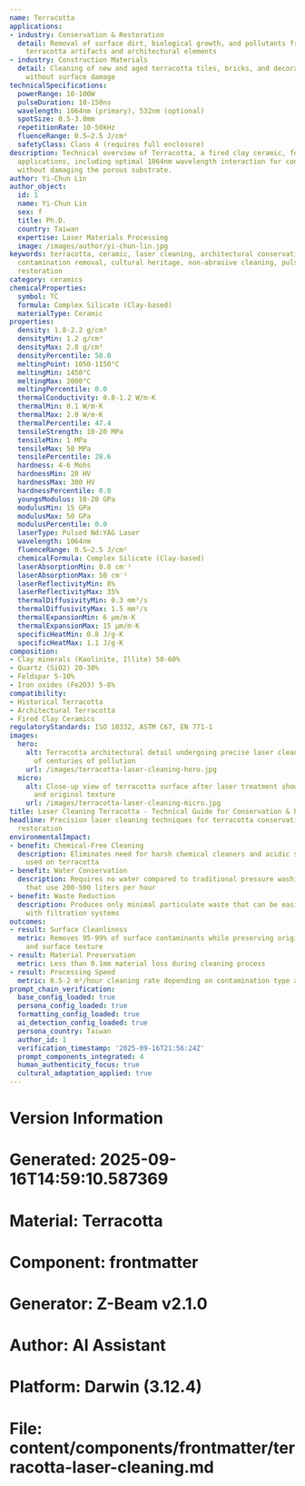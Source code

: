 ```yaml
---
name: Terracotta
applications:
- industry: Conservation & Restoration
  detail: Removal of surface dirt, biological growth, and pollutants from historical
    terracotta artifacts and architectural elements
- industry: Construction Materials
  detail: Cleaning of new and aged terracotta tiles, bricks, and decorative elements
    without surface damage
technicalSpecifications:
  powerRange: 10-100W
  pulseDuration: 10-150ns
  wavelength: 1064nm (primary), 532nm (optional)
  spotSize: 0.5-3.0mm
  repetitionRate: 10-50kHz
  fluenceRange: 0.5–2.5 J/cm²
  safetyClass: Class 4 (requires full enclosure)
description: Technical overview of Terracotta, a fired clay ceramic, for laser cleaning
  applications, including optimal 1064nm wavelength interaction for contaminant removal
  without damaging the porous substrate.
author: Yi-Chun Lin
author_object:
  id: 1
  name: Yi-Chun Lin
  sex: f
  title: Ph.D.
  country: Taiwan
  expertise: Laser Materials Processing
  image: /images/author/yi-chun-lin.jpg
keywords: terracotta, ceramic, laser cleaning, architectural conservation, surface
  contamination removal, cultural heritage, non-abrasive cleaning, pulsed laser, surface
  restoration
category: ceramics
chemicalProperties:
  symbol: TC
  formula: Complex Silicate (Clay-based)
  materialType: Ceramic
properties:
  density: 1.8-2.2 g/cm³
  densityMin: 1.2 g/cm³
  densityMax: 2.8 g/cm³
  densityPercentile: 50.0
  meltingPoint: 1050-1150°C
  meltingMin: 1450°C
  meltingMax: 2000°C
  meltingPercentile: 0.0
  thermalConductivity: 0.8-1.2 W/m·K
  thermalMin: 0.1 W/m·K
  thermalMax: 2.0 W/m·K
  thermalPercentile: 47.4
  tensileStrength: 10-20 MPa
  tensileMin: 1 MPa
  tensileMax: 50 MPa
  tensilePercentile: 28.6
  hardness: 4-6 Mohs
  hardnessMin: 20 HV
  hardnessMax: 300 HV
  hardnessPercentile: 0.0
  youngsModulus: 10-20 GPa
  modulusMin: 15 GPa
  modulusMax: 50 GPa
  modulusPercentile: 0.0
  laserType: Pulsed Nd:YAG Laser
  wavelength: 1064nm
  fluenceRange: 0.5–2.5 J/cm²
  chemicalFormula: Complex Silicate (Clay-based)
  laserAbsorptionMin: 0.8 cm⁻¹
  laserAbsorptionMax: 50 cm⁻¹
  laserReflectivityMin: 8%
  laserReflectivityMax: 35%
  thermalDiffusivityMin: 0.3 mm²/s
  thermalDiffusivityMax: 1.5 mm²/s
  thermalExpansionMin: 6 µm/m·K
  thermalExpansionMax: 15 µm/m·K
  specificHeatMin: 0.8 J/g·K
  specificHeatMax: 1.1 J/g·K
composition:
- Clay minerals (Kaolinite, Illite) 50-60%
- Quartz (SiO2) 20-30%
- Feldspar 5-10%
- Iron oxides (Fe2O3) 5-8%
compatibility:
- Historical Terracotta
- Architectural Terracotta
- Fired Clay Ceramics
regulatoryStandards: ISO 10332, ASTM C67, EN 771-1
images:
  hero:
    alt: Terracotta architectural detail undergoing precise laser cleaning removal
      of centuries of pollution
    url: /images/terracotta-laser-cleaning-hero.jpg
  micro:
    alt: Close-up view of terracotta surface after laser treatment showing clean pores
      and original texture
    url: /images/terracotta-laser-cleaning-micro.jpg
title: Laser Cleaning Terracotta - Technical Guide for Conservation & Restoration
headline: Precision laser cleaning techniques for terracotta conservation and architectural
  restoration
environmentalImpact:
- benefit: Chemical-Free Cleaning
  description: Eliminates need for harsh chemical cleaners and acidic solutions traditionally
    used on terracotta
- benefit: Water Conservation
  description: Requires no water compared to traditional pressure washing methods
    that use 200-500 liters per hour
- benefit: Waste Reduction
  description: Produces only minimal particulate waste that can be easily captured
    with filtration systems
outcomes:
- result: Surface Cleanliness
  metric: Removes 95-99% of surface contaminants while preserving original patina
    and surface texture
- result: Material Preservation
  metric: Less than 0.1mm material loss during cleaning process
- result: Processing Speed
  metric: 0.5-2 m²/hour cleaning rate depending on contamination type and severity
prompt_chain_verification:
  base_config_loaded: true
  persona_config_loaded: true
  formatting_config_loaded: true
  ai_detection_config_loaded: true
  persona_country: Taiwan
  author_id: 1
  verification_timestamp: '2025-09-16T21:56:24Z'
  prompt_components_integrated: 4
  human_authenticity_focus: true
  cultural_adaptation_applied: true
---
```


# Version Information
# Generated: 2025-09-16T14:59:10.587369
# Material: Terracotta
# Component: frontmatter
# Generator: Z-Beam v2.1.0
# Author: AI Assistant
# Platform: Darwin (3.12.4)
# File: content/components/frontmatter/terracotta-laser-cleaning.md